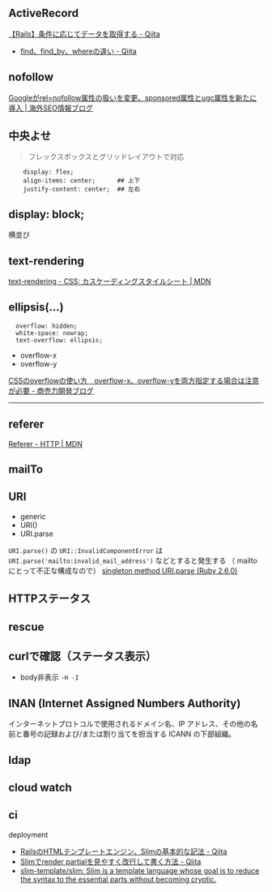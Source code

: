 ## ActiveRecord
[【Rails】条件に応じてデータを取得する - Qiita](https://qiita.com/Hal_mai/items/babb19560ace072c99f5)
- [find、find_by、whereの違い - Qiita](https://qiita.com/tsuchinoko_run/items/f3926caaec461cfa1ca3)

## nofollow
[Googleがrel=nofollow属性の扱いを変更。sponsored属性とugc属性を新たに導入 | 海外SEO情報ブログ](https://www.suzukikenichi.com/blog/google-changes-rel-nofollow-from-directive-to-hint-and-introduces-rel-ugc-and-rel-sponsored/)



## 中央よせ
> フレックスボックスとグリッドレイアウトで対応
```
    display: flex;
    align-items: center; 　　　## 上下
    justify-content: center;  ## 左右
```

## display: block;
横並び

## text-rendering
[text-rendering - CSS: カスケーディングスタイルシート | MDN](https://developer.mozilla.org/ja/docs/Web/CSS/text-rendering)


## ellipsis(...)
```
  overflow: hidden;
  white-space: nowrap;
  text-overflow: ellipsis;
```

- overflow-x
- overflow-y


[CSSのoverflowの使い方　overflow-x、overflow-yを両方指定する場合は注意が必要 - 商売力開発ブログ](https://www.prj-alpha.biz/entry/2018/03/13/224708)

---

## referer
[Referer - HTTP | MDN](https://developer.mozilla.org/ja/docs/Web/HTTP/Headers/Referer)


## mailTo

## URI
- generic
- URI()
- URI.parse

`URI.parse()` の `URI::InvalidComponentError` は `URI.parse('mailto:invalid_mail_address')` などとすると発生する
（ mailto にとって不正な構成なので）
[singleton method URI.parse (Ruby 2.6.0)](https://docs.ruby-lang.org/ja/latest/method/URI/s/parse.html)


## HTTPステータス

## rescue

## curlで確認（ステータス表示）
- body非表示
`-H -I`

## INAN (Internet Assigned Numbers Authority)
インターネットプロトコルで使用されるドメイン名、IP アドレス、その他の名前と番号の記録および/または割り当てを担当する ICANN の下部組織。

## ldap


## cloud watch


## ci
deployment


- [RailsのHTMLテンプレートエンジン、Slimの基本的な記法 - Qiita](https://qiita.com/mom0tomo/items/999f806d083569529f81)
- [Slimでrender partialを見やすく改行して書く方法 - Qiita](https://qiita.com/soyanchu/items/7f63b00d6f96e2d3e72f)
- [slim-template/slim: Slim is a template language whose goal is to reduce the syntax to the essential parts without becoming cryptic.](https://github.com/slim-template/slim#output-without-html-escaping-)
